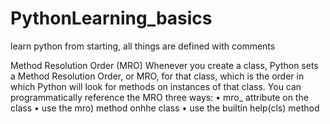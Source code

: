 # PythonLearning_basics
learn python from starting, all things are defined with comments


Method Resolution Order (MRO)
Whenever you create a class, Python sets a Method Resolution Order, or MRO, for that class, which is the order in which Python will look for methods on instances of that class.
You can programmatically reference the MRO three ways:
• mro_ attribute on the class
• use the mro) method onhhe class
• use the builtin help(cls) method
